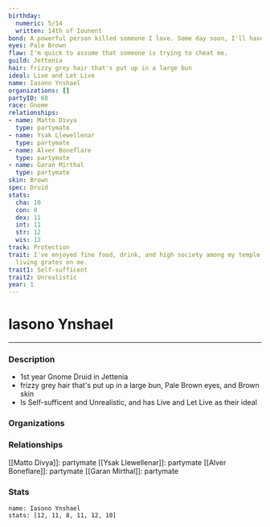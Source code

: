 ```yaml
---
birthday:
  numeric: 5/14
  written: 14th of Iounent
bond: A powerful person killed someone I love. Some day soon, I'll have my revenge.
eyes: Pale Brown
flaw: I'm quick to assume that someone is trying to cheat me.
guild: Jettenia
hair: frizzy grey hair that's put up in a large bun
ideal: Live and Let Live
name: Iasono Ynshael
organizations: []
partyID: 68
race: Gnome
relationships:
- name: Matto Divya
  type: partymate
- name: Ysak Llewellenar
  type: partymate
- name: Alver Boneflare
  type: partymate
- name: Garan Mirthal
  type: partymate
skin: Brown
spec: Druid
stats:
  cha: 10
  con: 8
  dex: 11
  int: 11
  str: 12
  wis: 12
track: Protection
trait: I've enjoyed fine food, drink, and high society among my temple's elite. Rough
  living grates on me.
trait1: Self-sufficent
trait2: Unrealistic
year: 1
---
```

# Iasono Ynshael
---
### Description
- 1st year Gnome Druid in Jettenia
- frizzy grey hair that's put up in a large bun, Pale Brown eyes, and Brown skin
- Is Self-sufficent and Unrealistic, and has Live and Let Live as their ideal

### Organizations
### Relationships
[[Matto Divya]]: partymate
[[Ysak Llewellenar]]: partymate
[[Alver Boneflare]]: partymate
[[Garan Mirthal]]: partymate
### Stats
```statblock
name: Iasono Ynshael
stats: [12, 11, 8, 11, 12, 10]
```